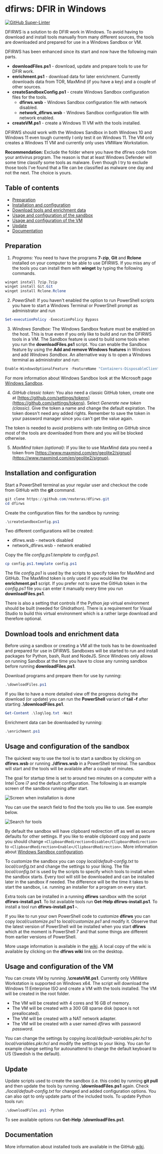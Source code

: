# dfirws: DFIR in Windows

[![GitHub Super-Linter](https://github.com/reuteras/dfirws/actions/workflows/linter.yml/badge.svg)](https://github.com/marketplace/actions/super-linter)

DFIRWS is a solution to do DFIR work in Windows. To avoid having to download and install tools manually from many different sources, the tools are downloaded and prepared for use in a Windows Sandbox or VM. 

DFIRWS has been enhanced since its start and now have the following main parts.

- **downloadFiles.ps1** - download, update and prepare tools to use for DFIR work.
- **enrichment.ps1** - download data for later enrichment. Currently downloads data from TOR, MaxMind (if you have a key) and a couple of other sources.
- **createSandboxConfig.ps1** - create Windows Sandbox configuration files for the tools.
  - **dfirws.wsb** - Windows Sandbox configuration file with network disabled.
  - **network_dfirws.wsb** - Windows Sandbox configuration file with network enabled.
- **createVM.ps1** - create a Windows 11 VM with the tools installed.

DFIRWS should work with the Windows Sandbox in both Windows 10 and Windows 11 even tough currently I only test it on Windows 11. The VM only creates a Windows 11 VM and currently only uses VMWare Workstation.

**Recommendation:** Exclude the folder where you have the dfirws code from your antivirus program. The reason is that at least Windows Defender will some time classify some tools as malware. Even though I try to exclude those tools I've found that a file can be classified as malware one day and not the next. The choice is yours.

## Table of contents

- [Preparation](#preparation)
- [Installation and configuration](#installation-and-configuration)
- [Download tools and enrichment data](#download-tools-and-enrichment-data)
- [Usage and configuration of the sandbox](#usage-and-configuration-of-the-sandbox)
- [Usage and configuration of the VM](#usage-and-configuration-of-the-vm)
- [Update](#update)
- [Documentation](#documentation)

## Preparation

1. *Programs:* You need to have the programs **7-zip**, **Git** and **Rclone** installed on your computer to be able to use DFIRWS. If you miss any of the tools you can install them with **winget** by typing the following commands.

```PowerShell
winget install 7zip.7zip
winget install Git.Git
winget install Rclone.Rclone
```

2. *PowerShell:* If you haven't enabled the option to run PowerShell scripts you have to start a Windows Terminal or PowerShell prompt as administrator and run

```PowerShell
Set-executionPolicy -ExecutionPolicy Bypass
```

3. *Windows Sandbox:* The Windows Sandbox feature must be enabled on the host. This is true even if you only like to build and run the DFIRWS tools in a VM. The Sandbox feature is used to build some tools when you run the **downloadFiles.ps1** script. You can enable the Sandbox feature by using the **Add and remove Windows features** in Windows and add *Windows Sandbox*. An alternative way is to open a Windows terminal as administrator and run:

```PowerShell
Enable-WindowsOptionalFeature -FeatureName "Containers-DisposableClientVM" -All -Online
```

For more information about Windows Sandbox look at the Microsoft page [Windows Sandbox][wsa].

4. *GitHub classic token:* You also need a classic GitHub token, create one at [https://github.com/settings/tokens](https://github.com/settings/tokens). Select *Generate new token (classic)*. Give the token a name and change the default expiration. The token doesn't need any added rights. Remember to save the token in your password manager since you can't get the value again.

The token is needed to avoid problems with rate limiting on GitHub since most of the tools are downloaded from there and you will be blocked otherwise.

5. *MaxMind token (optional):* If you like to use MaxMind data you need a token from [https://www.maxmind.com/en/geolite2/signup](https://www.maxmind.com/en/geolite2/signup).

## Installation and configuration

Start a PowerShell terminal as your regular user and checkout the code from GitHub with the **git** command.

```PowerShell
git clone https://github.com/reuteras/dfirws.git
cd dfirws
```

Create the configuration files for the sandbox by running:

```PowerShell
.\createSandboxConfig.ps1
```

Two different configurations will be created:

- dfirws.wsb - network disabled
- network_dfirws.wsb - network enabled

Copy the file *config.ps1.template* to *config.ps1*.

```PowerShell
cp config.ps1.template config.ps1
```

The file *config.ps1* is used by the scripts to specify token for MaxMind and GitHub. The MaxMind token is only used if you would like the **enrichment.ps1** script. If you prefer not to save the GitHub token in the *config.ps1* file you can enter it manually every time you run **downloadFiles.ps1**.

There is also a setting that controls if the Python *jep* virtual environment should be built (needed for Ghidrathon). There is a requirement for Visual Studio to build this virtual environment which is a rather large download and therefore optional.

## Download tools and enrichment data

Before using a sandbox or creating a VM all the tools has to be downloaded and prepared for use in DFIRWS. Sandboxes will be started to run and install packages for Python, bash, Rust and NodeJS. Since Windows only allows on running Sandbox at the time you have to close any running sandbox before running **downloadFiles.ps1**.

Download programs and prepare them for use by running:

```PowerShell
.\downloadFiles.ps1
```

If you like to have a more detailed view off the progress during the download (or update) you can run the **PowerShell** variant of **tail -f** after starting **.\downloadFiles.ps1**.

```PowerShell
Get-Content .\log\log.txt -Wait
```

Enrichment data can be downloaded by running:

```PowerShell
.\enrichment.ps1
```

## Usage and configuration of the sandbox

The quickest way to use the tool is to start a sandbox by clicking on **dfirws.wsb** or running **./dfirws.wsb** in a PowerShell terminal. The sandbox will start and the tools will be available after a couple of minutes.

The goal for startup time is set to around two minutes on a computer with a Intel Core i7 and the default configuration. The following is an example screen of the sandbox running after start.

![Screen when installation is done](./resources/images/screen.png)

You can use the search field to find the tools you like to use. See example below.

![Search for tools](./resources/images/search.png)

By default the sandbox will have clipboard redirection off as well as secure defaults for other settings. If you like to enable clipboard copy and paste you should change `<ClipboardRedirection>Disable</ClipboardRedirection>` to `<ClipboardRedirection>Enable</ClipboardRedirection>`. More information about [Windows Sandbox configuration][wsc].

To customize the sandbox you can copy *local/default-config.txt* to *local/config.txt* and change the settings to your liking. The file *local/config.txt* is used by the scripts to specify which tools to install when the sandbox starts. Every tool will still be downloaded and can be installed later in the sandbox if needed.
The difference will be the time it takes to start the sandbox, i.e. running an installer for a program on every start.

Extra tools can be installed in a running **dfirws** sandbox with the script **dfirws-install.ps1**. To list available tools run **Get-Help dfirws-install.ps1**. To install a tool run **dfirws-install.ps1 -<tool>**.

If you like to run your own PowerShell code to customize **dfirws** you can copy *local/customize.ps1* to *local/customize.ps1* and modify it. Observe that the latest version of PowerShell will be installed when you start **dfirws** which at the moment is PowerShell 7 and that some things are different from earlier versions of PowerShell.

More usage information is available in the [wiki](https://github.com/reuteras/dfirws/wiki). A local copy of the wiki is available by clicking on the **dfirws wiki** link on the desktop.

## Usage and configuration of the VM

You can create VM by running **.\createVM.ps1**.  Currently only VMWare Workstation is supported on Windows x64. The script will download the Windows 11 Enterprise ISO and create a VM with the tools installed. The VM will be created in the root folder.

- The VM will be created with 4 cores and 16 GB of memory.
- The VM will be created with a 300 GB sparse disk (space is not preallocated).
- The VM will be created with a NAT network adapter.
- The VM will be created with a user named *dfirws* with password *password*.

You can change the settings by copying *local/default-variables.pkr.hcl* to *local/variables.pkr.hcl* and modify the settings to your liking. You can for example change setting for autounattend to change the default keyboard to US (Swedish is the default).

## Update

Update scripts used to create the sandbox (i.e. this code) by running **git pull** and then update the tools by running **.\downloadFiles.ps1** again. Check *./local/default-config.txt* for changed and added configuration options. You can also opt to only update parts of the included tools. To update Python tools run:

```PowerShell
.\downloadFiles.ps1 -Python
```

To see available options run **Get-Help .\downloadFiles.ps1**.

## Documentation

More information about installed tools are available in the GitHub [wiki][wid].

  [wid]: https://github.com/reuteras/dfirws/wiki/Documentation
  [wsa]: https://learn.microsoft.com/en-us/windows/security/threat-protection/windows-sandbox/windows-sandbox-overview
  [wsc]: https://learn.microsoft.com/en-us/windows/security/threat-protection/windows-sandbox/windows-sandbox-configure-using-wsb-file
